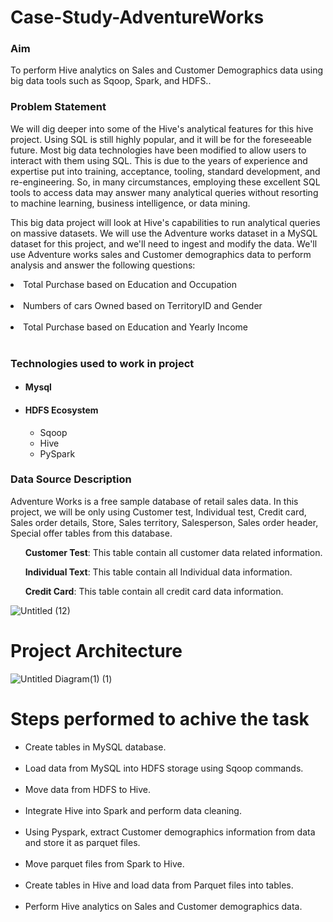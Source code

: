 # Case-Study-AdventureWorks
<h3><b>Aim</b></h3> 
 To perform Hive analytics on Sales and Customer Demographics data using big data tools such as Sqoop, Spark, and HDFS..</p>
 
<h3><b>Problem Statement</b></h3> 
We will dig deeper into some of the Hive's analytical features for this hive project. Using SQL is still highly popular, and it will be for the foreseeable future. Most big data technologies have been modified to allow users to interact with them using SQL. This is due to the years of experience and expertise put into training, acceptance, tooling, standard development, and re-engineering. So, in many circumstances, employing these excellent SQL tools to access data may answer many analytical queries without resorting to machine learning, business intelligence, or data mining.

This big data project will look at Hive's capabilities to run analytical queries on massive datasets. We will use the Adventure works dataset in a MySQL dataset for this project, and we'll need to ingest and modify the data. We'll use Adventure works sales and Customer demographics data to perform analysis and answer the following questions:
<li>Total Purchase based on Education and Occupation</li><br>
<li>Numbers of cars Owned based on TerritoryID and Gender</li><br>
<li>Total Purchase based on Education and Yearly Income</li><br>


<h3>Technologies used to work in project</h3>
<ul>
<h4><li>Mysql</li></h4>
<h4><li>HDFS Ecosystem</li></h4>
  
<ul>
 <li>Sqoop</li>
 <li>Hive</li>
 <li>PySpark</li>
</li>
</ul> 
</ul>


<h3>Data Source Description</h3>
<p> Adventure Works is a free sample database of retail sales data. In this project, we will be only using Customer test, Individual test, Credit card, Sales order details, Store, Sales territory, Salesperson, Sales order header, Special offer tables from this database. </p>

<p>&nbsp;&nbsp; &nbsp;&nbsp;  <b>Customer Test</b>: This table contain all customer data related information.</p>
<p>&nbsp;&nbsp; &nbsp;&nbsp;  <b>Individual Text</b>: This table contain all Individual data information.</p>
<p>&nbsp;&nbsp; &nbsp;&nbsp;  <b>Credit Card</b>: This table contain all credit card data information.</p>


![Untitled (12)](https://user-images.githubusercontent.com/100192276/158550587-0619c0ca-d35b-4db7-9e6c-e2d2789f6ab6.png)

# Project Architecture

![Untitled Diagram(1) (1)](https://user-images.githubusercontent.com/100192162/158647358-665077d2-c528-479c-83ec-4b345ae17109.jpg)

# Steps performed to achive the task
<ul>
<li>Create tables in MySQL database.</li><br>
<li>Load data from MySQL into HDFS storage using Sqoop commands.</li><br>
<li>Move data from HDFS to Hive.</li><br>
<li>Integrate Hive into Spark and perform data cleaning.</li><br>
<li>Using Pyspark, extract Customer demographics information from data and store it as parquet files.</li><br>
<li>Move parquet files from Spark to Hive.</li><br>
<li>Create tables in Hive and load data from Parquet files into tables.</li><br>
 <li> Perform Hive analytics on Sales and Customer demographics data.</li><br>
</ul>
